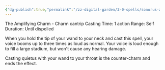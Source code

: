 ```yaml
---
{"dg-publish":true,"permalink":"/zz-digital-garden/3-0-spells/sonorus-and-quietus/"}
---
```


The Amplifying Charm - Charm cantrip
Casting Time: 1 action
Range: Self
Duration: Until dispelled

When you hold the tip of your wand to your neck and cast this spell, your voice booms up to three times as loud as normal. Your voice is loud enough to fill a large stadium, but won't cause any hearing damage. 

Casting quietus with your wand to your throat is the counter-charm and ends the effect.